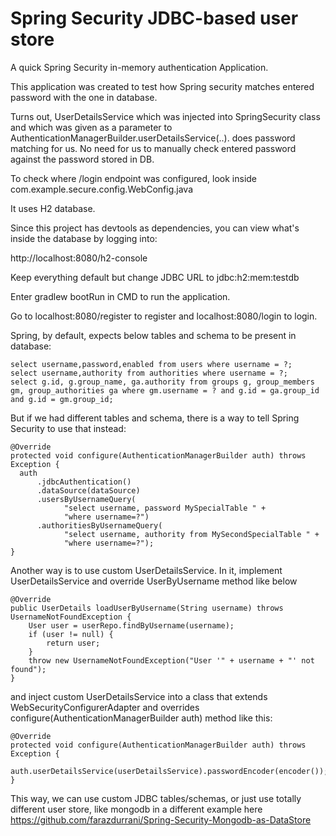 # Spring Security JDBC-based user store

A quick Spring Security in-memory authentication Application.

This application was created to test how Spring security matches entered password with the one in database. 

Turns out, UserDetailsService which was injected into SpringSecurity class and 
which was given as a parameter to AuthenticationManagerBuilder.userDetailsService(..). does password matching for us.
No need for us to manually check entered password against the password stored in DB.

To check where /login endpoint was configured, look inside com.example.secure.config.WebConfig.java

It uses H2 database. 

Since this project has devtools as dependencies, you can view what's inside the database by logging into:

http://localhost:8080/h2-console

Keep everything default but change JDBC URL to jdbc:h2:mem:testdb

Enter gradlew bootRun in CMD to run the application. 

Go to localhost:8080/register to register and localhost:8080/login to login. 

Spring, by default, expects below tables and schema to be present in database:

    select username,password,enabled from users where username = ?;
    select username,authority from authorities where username = ?;
    select g.id, g.group_name, ga.authority from groups g, group_members gm, group_authorities ga where gm.username = ? and g.id = ga.group_id and g.id = gm.group_id;

But if we had different tables and schema, there is a way to tell Spring Security to use that instead:

    @Override
    protected void configure(AuthenticationManagerBuilder auth) throws Exception {
      auth
          .jdbcAuthentication()
          .dataSource(dataSource)
          .usersByUsernameQuery(
                "select username, password MySpecialTable " +
                "where username=?")
          .authoritiesByUsernameQuery(
                "select username, authority from MySecondSpecialTable " +
                "where username=?");
    }

Another way is to use custom UserDetailsService. In it, implement UserDetailsService and override UserByUsername method like below 

    @Override
	public UserDetails loadUserByUsername(String username) throws UsernameNotFoundException {
		User user = userRepo.findByUsername(username);
		if (user != null) {
			return user;
		}
		throw new UsernameNotFoundException("User '" + username + "' not found");
	}

and inject custom UserDetailsService into a class that extends WebSecurityConfigurerAdapter and overrides configure(AuthenticationManagerBuilder auth) method like this:

    @Override
	protected void configure(AuthenticationManagerBuilder auth) throws Exception {
		auth.userDetailsService(userDetailsService).passwordEncoder(encoder());
	}
    
This way, we can use custom JDBC tables/schemas, or just use totally different user store, like mongodb in a different example here https://github.com/farazdurrani/Spring-Security-Mongodb-as-DataStore
